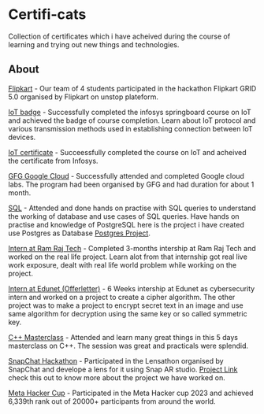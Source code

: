 # Certifi-cats

Collection of certificates which i have acheived during the course of learning and trying out new things and technologies.

## About

[Flipkart](Flipkart.pdf) - Our team of 4 students participated in the hackathon Flipkart GRID 5.0 organised by Flipkart on unstop plateform. 

[IoT badge](Skillsoft_badge.png) - Successfully completed the infosys springboard course on IoT and achieved the badge of course completion. Learn about IoT protocol and various transmission methods used in establishing connection between IoT devices.

[IoT certificate](infosys-course.pdf) - Succeessfully completed the course on IoT and acheived the certificate from Infosys.

[GFG Google Cloud](google-cloud.pdf) - Successfully attended and completed Google cloud labs. The program had been organised by GFG and had duration for about 1 month.

[SQL](SQL.pdf) - Attended and done hands on practise with SQL queries to understand the working of database and use cases of SQL queries. Have hands on practise and knowledge of PostgreSQL here is the project i have created use Postgres as Database [Postgres Project](https://github.com/masterujjval/Register-Login-Update.website).

[Intern at Ram Raj Tech](ramrajtech.pdf) - Completed 3-months intership at Ram Raj Tech and worked on the real life project. Learn alot from that internship got real live work exposure, dealt with real life world problem while working on the project.

[Intern at Edunet (Offerletter)](offer-letter-cybersecurity-EDUNET.pdf) - 6 Weeks intership at Edunet as cybersecurity intern and worked on a project to create a cipher algorithm. The other project was to make a project to encrypt secret text in an image and use same algorithm for decryption using the same key or so called symmetric key.

[C++ Masterclass](Cpp-letsupgrade.pdf) - Attended and learn many great things in this 5 days masterclass on C++. The session was great and practicals were splendid.

[SnapChat Hackathon](Hack2skill-Certificate.png) - Participated in the Lensathon organised by SnapChat and develope a lens for it using Snap AR studio. [Project Link](https://github.com/masterujjval/snap_lens) check this out to know more about the project we have worked on.


[Meta Hacker Cup](Meta-hacker-cup-2023.pdf) -  Participated in the Meta Hacker cup 2023 and achieved 6,339th rank out of 20000+ participants from around the world.




